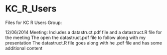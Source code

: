 KC_R_Users
==========

Files for KC R Users Group:

12/06/2014 Meeting:
Includes a datastruct.pdf file and a datastruct.R file for the meeting
The open the datastruct.pdf file to follow along with my presentation
The datastruct.R file goes along with he .pdf file and has some additional content

